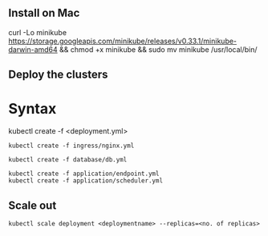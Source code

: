 ## Install on Mac
curl -Lo minikube https://storage.googleapis.com/minikube/releases/v0.33.1/minikube-darwin-amd64 && chmod +x minikube && sudo mv minikube /usr/local/bin/

## Deploy the clusters

# Syntax

kubectl create -f <deployment.yml>

```
kubectl create -f ingress/nginx.yml

kubectl create -f database/db.yml

kubectl create -f application/endpoint.yml
kubectl create -f application/scheduler.yml

```

## Scale out
```
kubectl scale deployment <deploymentname> --replicas=<no. of replicas>
```
